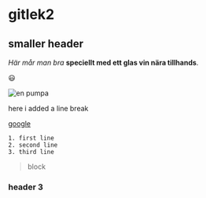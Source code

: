 # gitlek2

## smaller header

*Här mår man bra* **speciellt med ett glas vin nära tillhands**.

:smiley:

![en pumpa](pumpa.jpg)

  
  here i added a line break

  [google](https://www.google.se/)


```
1. first line
2. second line
3. third line
```

> block

### header 3
